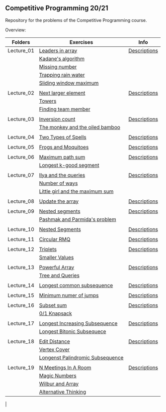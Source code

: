 ## Competitive Programming 20/21

Repository for the problems of the Competitive Programming course.
<p>

Overview: <br>

| Folders            | Exercises                     | Info         |
| -------------------| ------------------------------|--------------|
| Lecture_01         | [Leaders in array](https://github.com/Claire-gip/CompetitiveProgramming-Unipi/blob/master/Lecture_01/leadersInArray.cc) |  [Descriptions](https://github.com/Claire-gip/CompetitiveProgramming-Unipi/blob/master/Lecture_01/details.md)
|                    | [Kadane's algorithm](https://github.com/Claire-gip/CompetitiveProgramming-Unipi/blob/master/Lecture_01/kadane.cc) |
|                   | [Missing number](https://github.com/Claire-gip/CompetitiveProgramming-Unipi/blob/master/Lecture_01/missingNumber.cc) |
|                   | [Trapping rain water](https://github.com/Claire-gip/CompetitiveProgramming-Unipi/blob/master/Lecture_01/trappingWater.cc) |
|                   | [Sliding window maximum](https://github.com/Claire-gip/CompetitiveProgramming-Unipi/blob/master/Lecture_01/slidingWindow.cc) |
|                  |                  |                     |
| Lecture_02       | [Next larger element](https://github.com/Claire-gip/CompetitiveProgramming-Unipi/blob/master/Lecture_02/nextLarger.cc) | [Descriptions](https://github.com/Claire-gip/CompetitiveProgramming-Unipi/blob/master/Lecture_02/details.md) |
|                  | [Towers](https://github.com/Claire-gip/CompetitiveProgramming-Unipi/blob/master/Lecture_02/towers.cc) | |
|                  | [Finding team member](https://github.com/Claire-gip/CompetitiveProgramming-Unipi/blob/master/Lecture_02/teamMember.cc)|
|                  |                  |                     |
| Lecture_03       | [Inversion count](https://github.com/Claire-gip/CompetitiveProgramming-Unipi/blob/master/Lecture_03/inversionCount.cc)| [Descriptions](https://github.com/Claire-gip/CompetitiveProgramming-Unipi/blob/master/Lecture_03/details.md)|
|                  | [The monkey and the oiled bamboo](https://github.com/Claire-gip/CompetitiveProgramming-Unipi/blob/master/Lecture_03/monkey.cc) | |
|                  |                  |                     |
| Lecture_04    | [Two Types of Spells](https://github.com/Claire-gip/CompetitiveProgramming-Unipi/blob/master/Lecture_04/spells.cc)    | [Descriptions](https://github.com/Claire-gip/CompetitiveProgramming-Unipi/blob/master/Lecture_04/details.md)|
|   |   |
| Lecture_05    |   [Frogs and Moquitoes](https://github.com/Claire-gip/CompetitiveProgramming-Unipi/blob/master/Lecture_05/frogs.cc)   |  [Descriptions](https://github.com/Claire-gip/CompetitiveProgramming-Unipi/blob/master/Lecture_05/details.md)|
|   |   |
| Lecture_06 | [Maximum path sum](https://github.com/Claire-gip/CompetitiveProgramming-Unipi/blob/master/Lecture_06/maxPathSum.cc) | [Descriptions](https://github.com/Claire-gip/CompetitiveProgramming-Unipi/blob/master/Lecture_06/details.md) |
|           | [Longest k-good segment](https://github.com/Claire-gip/CompetitiveProgramming-Unipi/blob/master/Lecture_06/longestSegment.cc) |           |
|                  |                  |                     |
| Lecture_07    | [Ilya and the queries](https://github.com/Claire-gip/CompetitiveProgramming-Unipi/blob/master/Lecture_07/ilya.cc) | [Descriptions](https://github.com/Claire-gip/CompetitiveProgramming-Unipi/blob/master/Lecture_07/details.md) |
|   | [Number of ways](https://github.com/Claire-gip/CompetitiveProgramming-Unipi/blob/master/Lecture_07/numberOfWays.cc)   |   |
|   | [Little girl and the maximum sum](https://github.com/Claire-gip/CompetitiveProgramming-Unipi/blob/master/Lecture_07/littleGirl.cc)    |
|   |   |
| Lecture_08    | [Update the array](https://github.com/Claire-gip/CompetitiveProgramming-Unipi/blob/master/Lecture_08/update.cc) | [Descriptions](https://github.com/Claire-gip/CompetitiveProgramming-Unipi/blob/master/Lecture_08/details.md) |
|   |   |
| Lecture_09   |[Nested segments](https://github.com/Claire-gip/CompetitiveProgramming-Unipi/blob/master/Lecture_09/nested_segment.cc)  | [Descriptions](https://github.com/Claire-gip/CompetitiveProgramming-Unipi/blob/master/Lecture_09/details.md)  |
|   | [Pashmak and Parmida's problem](https://github.com/Claire-gip/CompetitiveProgramming-Unipi/blob/master/Lecture_09/pashmak.cc) |
|   |   |
| Lecture_10    | [Nested Segments](https://github.com/Claire-gip/CompetitiveProgramming-Unipi/blob/master/Lecture_10/nested.cc) | [Descriptions](https://github.com/Claire-gip/CompetitiveProgramming-Unipi/blob/master/Lecture_10/details.md) |
|   |   |
| Lecture_11   | [Circular RMQ](https://github.com/Claire-gip/CompetitiveProgramming-Unipi/blob/master/Lecture_11/rmq.cc) | [Descriptions](https://github.com/Claire-gip/CompetitiveProgramming-Unipi/blob/master/Lecture_11/details.md) |
|   |   |
| Lecture_12    | [Triplets](https://github.com/Claire-gip/CompetitiveProgramming-Unipi/blob/master/Lecture_12/triplets.cc) | [Descriptions](https://github.com/Claire-gip/CompetitiveProgramming-Unipi/blob/master/Lecture_12/details.md) |
|   | [Smaller Values](https://github.com/Claire-gip/CompetitiveProgramming-Unipi/blob/master/Lecture_12/values.cc) |
|   |   |
| Lecture_13    | [Powerful Array](https://github.com/Claire-gip/CompetitiveProgramming-Unipi/blob/master/Lecture_13/poweful_array.cc)  | [Descriptions](https://github.com/Claire-gip/CompetitiveProgramming-Unipi/blob/master/Lecture_13/details.md) |
|   | [Tree and Queries](https://github.com/Claire-gip/CompetitiveProgramming-Unipi/blob/master/Lecture_13/tree.cc) |
|   |   |
| Lecture_14    | [Longest common subsequence](https://github.com/Claire-gip/CompetitiveProgramming-Unipi/blob/master/Lecture_14/lcs.cc)|[Descriptions](https://github.com/Claire-gip/CompetitiveProgramming-Unipi/blob/master/Lecture_14/details.md) |
|   |   |
| Lecture_15    | [Minimum numer of jumps](https://github.com/Claire-gip/CompetitiveProgramming-Unipi/blob/master/Lecture_15/min_jumps.cc)  |[Descriptions](https://github.com/Claire-gip/CompetitiveProgramming-Unipi/blob/master/Lecture_15/details.md)| 
|   |   |
| Lecture_16    | [Subset sum](https://github.com/Claire-gip/CompetitiveProgramming-Unipi/blob/master/Lecture_16/subset_sum.cc) | [Descriptions](https://github.com/Claire-gip/CompetitiveProgramming-Unipi/blob/master/Lecture_16/details.md) | 
|   | [0/1 Knapsack](https://github.com/Claire-gip/CompetitiveProgramming-Unipi/blob/master/Lecture_16/knapsack.cc) |
|   |   |
| Lecture_17    | [Longest Increasing Subsequence](https://github.com/Claire-gip/CompetitiveProgramming-Unipi/blob/master/Lecture_17/lis.cc)    | [Descriptions](https://github.com/Claire-gip/CompetitiveProgramming-Unipi/blob/master/Lecture_17/details.md) |
|   | [Longest Bitonic Subsequece](https://github.com/Claire-gip/CompetitiveProgramming-Unipi/blob/master/Lecture_17/lbs.cc) |
|   |   |
| Lecture_18    | [Edit Distance](https://github.com/Claire-gip/CompetitiveProgramming-Unipi/blob/master/Lecture_18/edit_distance.cc)   | [Descriptions](https://github.com/Claire-gip/CompetitiveProgramming-Unipi/blob/master/Lecture_18/details.md)  |
|   | [Vertex Cover](https://github.com/Claire-gip/CompetitiveProgramming-Unipi/blob/master/Lecture_18/vertex_cover.cc) |
|   | [Longenst Palindromic Subsequence](https://github.com/Claire-gip/CompetitiveProgramming-Unipi/blob/master/Lecture_18/lps.cc)  |
|   |   |
| Lecture_19    | [N Meetings In A Room](https://github.com/Claire-gip/CompetitiveProgramming-Unipi/blob/master/Lecture_19/Nmeetings.cc)    | [Descriptions](https://github.com/Claire-gip/CompetitiveProgramming-Unipi/blob/master/Lecture_19/details.md) |
|   | [Magic Numbers](https://github.com/Claire-gip/CompetitiveProgramming-Unipi/blob/master/Lecture_19/numbers.cc) | |
|   | [Wilbur and Array](https://github.com/Claire-gip/CompetitiveProgramming-Unipi/blob/master/Lecture_19/wilbur.cc) | |
|   | [Alternative Thinking](https://github.com/Claire-gip/CompetitiveProgramming-Unipi/blob/master/Lecture_19/thinking.cc) | |
|  